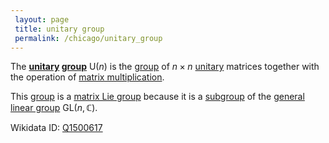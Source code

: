 ```yaml
---
 layout: page
 title: unitary group
 permalink: /chicago/unitary_group
---
```


The **[unitary](https://mathgloss.github.io/MathGloss/chicago/unitary_matrix) [group](https://mathgloss.github.io/MathGloss/chicago/group)** $\text{U}(n)$ is the [group](https://mathgloss.github.io/MathGloss/chicago/group) of $n\times n$ [unitary](https://mathgloss.github.io/MathGloss/chicago/unitary_matrix) matrices together with the operation of [matrix multiplication](https://mathgloss.github.io/MathGloss/chicago/matrix_multiplication).

This [group](https://mathgloss.github.io/MathGloss/chicago/group) is a [matrix Lie group](https://mathgloss.github.io/MathGloss/chicago/matrix_Lie_group) because it is a [subgroup](https://mathgloss.github.io/MathGloss/chicago/subgroup) of the [general linear group](https://mathgloss.github.io/MathGloss/chicago/general_linear_group) $\text{GL}(n,\mathbb C)$.

Wikidata ID: [Q1500617](https://www.wikidata.org/wiki/Q1500617)